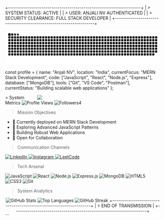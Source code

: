 +-------------------------------------------------------------------+
|                         > SYSTEM STATUS: ACTIVE                      |
|                    > USER: ANJALI NV AUTHENTICATED                   |
|                > SECURITY CLEARANCE: FULL STACK DEVELOPER           |
+-------------------------------------------------------------------+

</div>
<div align="center">
  <img src="https://raw.githubusercontent.com/platane/snk/output/github-contribution-grid-snake-dark.svg" alt="Snake Animation" />
</div>

const profile = {
    name: "Anjali NV",
    location: "India",
    currentFocus: "MERN Stack Development",
    code: ["JavaScript", "React", "Node.js", "Express"],
    database: ["MongoDB"],
    tools: ["Git", "VS Code", "Postman"],
    currentStatus: "Building scalable web applications"
};


<img align="right" width="400" src="https://cdn.dribbble.com/users/2704414/screenshots/7466903/media/b08ab576316bd4582fef189f471cd9e5.gif">
> System Metrics
<img src="https://komarev.com/ghpvc/?username=anjaleenv&label=Profile%20views&color=0e75b6&style=flat" alt="Profile Views" />
<img src="https://img.shields.io/github/followers/anjaleenv?label=Followers&style=social" alt="Followers" />4

> Mission Objectives
+ 🔭 Currently deployed on MERN Stack Development
+ 🌱 Exploring Advanced JavaScript Patterns
+ 👾 Building Robust Web Applications
+ 🤝 Open for Collaboration

> Communication Channels
<p align="left">
    <a href="https://linkedin.com/in/anjali-nv" target="_blank">
        <img src="https://img.shields.io/badge/LinkedIn-0077B5?style=for-the-badge&logo=linkedin&logoColor=white" alt="LinkedIn"/>
    </a>
    <a href="https://instagram.com/anjallleeee" target="_blank">
        <img src="https://img.shields.io/badge/Instagram-E4405F?style=for-the-badge&logo=instagram&logoColor=white" alt="Instagram"/>
    </a>
    <a href="https://www.leetcode.com/anjali_nv" target="_blank">
        <img src="https://img.shields.io/badge/LeetCode-FFA116?style=for-the-badge&logo=LeetCode&logoColor=black" alt="LeetCode"/>
    </a>
</p>


> Tech Arsenal
<p align="left">
    <img src="https://img.shields.io/badge/JavaScript-F7DF1E?style=for-the-badge&logo=javascript&logoColor=black" alt="JavaScript"/>
    <img src="https://img.shields.io/badge/React-20232A?style=for-the-badge&logo=react&logoColor=61DAFB" alt="React"/>
    <img src="https://img.shields.io/badge/Node.js-339933?style=for-the-badge&logo=nodedotjs&logoColor=white" alt="Node.js"/>
    <img src="https://img.shields.io/badge/Express.js-000000?style=for-the-badge&logo=express&logoColor=white" alt="Express.js"/>
    <img src="https://img.shields.io/badge/MongoDB-4EA94B?style=for-the-badge&logo=mongodb&logoColor=white" alt="MongoDB"/>
    <img src="https://img.shields.io/badge/HTML5-E34F26?style=for-the-badge&logo=html5&logoColor=white" alt="HTML5"/>
    <img src="https://img.shields.io/badge/CSS3-1572B6?style=for-the-badge&logo=css3&logoColor=white" alt="CSS3"/>
    <img src="https://img.shields.io/badge/Git-F05032?style=for-the-badge&logo=git&logoColor=white" alt="Git"/>
</p>



> System Analytics
<div align="center">
  <img src="https://github-readme-stats.vercel.app/api?username=anjaleenv&show_icons=true&theme=matrix" alt="GitHub Stats" />
  <img src="https://github-readme-stats.vercel.app/api/top-langs/?username=anjaleenv&layout=compact&theme=matrix" alt="Top Languages" />
  <img src="https://github-readme-streak-stats.herokuapp.com/?user=anjaleenv&theme=matrix" alt="GitHub Streak" />
  +-------------------------------------------------------------------+
|                    > END OF TRANSMISSION                            |
+-------------------------------------------------------------------+
</div>
```
